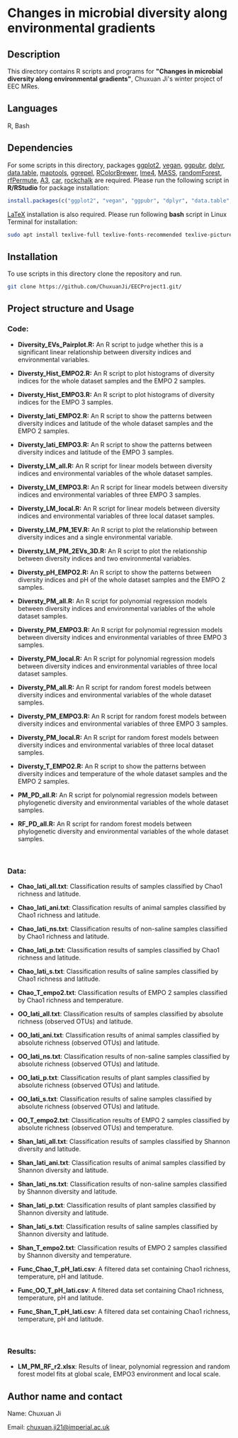 # Changes in microbial diversity along environmental gradients

## Description

This directory contains R scripts and programs for **"Changes in microbial diversity along environmental gradients"**, Chuxuan Ji's winter project of EEC MRes.

## Languages

R, Bash

## Dependencies

For some scripts in this directory, packages [ggplot2](https://cran.r-project.org/web/packages/ggplot2/index.html), [vegan](https://cran.r-project.org/web/packages/vegan/index.html), [ggpubr](https://cran.r-project.org/web/packages/ggpubr/index.html), [dplyr](https://cran.r-project.org/web/packages/dplyr/index.html), [data.table](https://cran.r-project.org/web/packages/data.table/index.html), [maptools](https://cran.r-project.org/web/packages/maptools/index.html), [ggrepel](https://cran.r-project.org/web/packages/ggrepel/index.html), [RColorBrewer](https://cran.r-project.org/web/packages/RColorBrewer/index.html), [lme4](https://cran.r-project.org/web/packages/lme4/index.html), [MASS](https://cran.r-project.org/web/packages/MASS/index.html), [randomForest](https://cran.r-project.org/web/packages/randomForest/index.html), [rfPermute](https://cran.r-project.org/web/packages/rfPermute/index.html), [A3](https://cran.r-project.org/web/packages/A3/index.html), [car](https://cran.r-project.org/web/packages/car/index.html), [rockchalk](https://cran.r-project.org/web/packages/rockchalk/index.html) are required. 
Please run the following script in **R/RStudio** for package installation: 
```R
install.packages(c("ggplot2", "vegan", "ggpubr", "dplyr", "data.table", "maptools", "ggrepel", "RColorBrewer", "lme4", "MASS", "randomForest", "rfPermute", "A3", "car", "rockchalk"))
```


[LaTeX](https://www.latex-project.org/) installation is also required. Please run following **bash** script in Linux Terminal for installation:
```bash
sudo apt install texlive-full texlive-fonts-recommended texlive-pictures texlive-latex-extra imagemagick
```
## Installation

To use scripts in this directory clone the repository and run.

```bash
git clone https://github.com/ChuxuanJi/EECProject1.git/
```

## Project structure and Usage 

### Code:

- **Diversity_EVs_Pairplot.R:** An R script to judge whether this is a significant linear relationship between diversity indices and environmental variables.

- **Diversty_Hist_EMPO2.R:** An R script to plot histograms of diversity indices for the whole dataset samples and the EMPO 2 samples.

- **Diversty_Hist_EMPO3.R:** An R script to plot histograms of diversity indices for the EMPO 3 samples.

- **Diversty_lati_EMPO2.R:** An R script to show the patterns between diversity indices and latitude of the whole dataset samples and the EMPO 2 samples.

- **Diversty_lati_EMPO3.R:** An R script to show the patterns between diversity indices and latitude of the EMPO 3 samples.

- **Diversty_LM_all.R:** An R script for linear models between diversity indices and environmental variables of the whole dataset samples.

- **Diversty_LM_EMPO3.R:** An R script for linear models between diversity indices and environmental variables of three EMPO 3 samples.

- **Diversty_LM_local.R:** An R script for linear models between diversity indices and environmental variables of three local dataset samples.

- **Diversty_LM_PM_1EV.R:** An R script to plot the relationship between diversity indices and a single environmental variable.

- **Diversty_LM_PM_2EVs_3D.R:** An R script to plot the relationship between diversity indices and two environmental variables.

- **Diversty_pH_EMPO2.R:** An R script to show the patterns between diversity indices and pH of the whole dataset samples and the EMPO 2 samples.

- **Diversty_PM_all.R:** An R script for polynomial regression models between diversity indices and environmental variables of the whole dataset samples.

- **Diversty_PM_EMPO3.R:** An R script for polynomial regression models between diversity indices and environmental variables of three EMPO 3 samples.

- **Diversty_PM_local.R:** An R script for polynomial regression models between diversity indices and environmental variables of three local dataset samples.

- **Diversty_PM_all.R:** An R script for random forest models between diversity indices and environmental variables of the whole dataset samples.

- **Diversty_PM_EMPO3.R:** An R script for random forest models between diversity indices and environmental variables of three EMPO 3 samples.

- **Diversty_PM_local.R:** An R script for random forest models between diversity indices and environmental variables of three local dataset samples.

- **Diversty_T_EMPO2.R:** An R script to show the patterns between diversity indices and temperature of the whole dataset samples and the EMPO 2 samples.

- **PM_PD_all.R:** An R script for polynomial regression models between phylogenetic diversity and environmental variables of the whole dataset samples.

- **RF_PD_all.R:** An R script for random forest models between phylogenetic diversity and environmental variables of the whole dataset samples.


<br/>

### Data: 
- **Chao_lati_all.txt**: Classification results of samples classified by Chao1 richness and latitude. 

- **Chao_lati_ani.txt**: Classification results of animal samples classified by Chao1 richness and latitude. 

- **Chao_lati_ns.txt**: Classification results of non-saline samples classified by Chao1 richness and latitude. 

- **Chao_lati_p.txt**: Classification results of samples classified by Chao1 richness and latitude. 

- **Chao_lati_s.txt**: Classification results of saline samples classified by Chao1 richness and latitude. 

- **Chao_T_empo2.txt**: Classification results of EMPO 2 samples classified by Chao1 richness and temperature. 

- **OO_lati_all.txt**: Classification results of samples classified by absolute richness (observed OTUs) and latitude. 

- **OO_lati_ani.txt**: Classification results of animal samples classified by absolute richness (observed OTUs) and latitude. 

- **OO_lati_ns.txt**: Classification results of non-saline samples classified by absolute richness (observed OTUs) and latitude. 

- **OO_lati_p.txt**: Classification results of plant samples classified by absolute richness (observed OTUs) and latitude. 

- **OO_lati_s.txt**: Classification results of saline samples classified by absolute richness (observed OTUs) and latitude. 

- **OO_T_empo2.txt**: Classification results of EMPO 2 samples classified by absolute richness (observed OTUs) and temperature. 

- **Shan_lati_all.txt**: Classification results of samples classified by Shannon diversity and latitude. 

- **Shan_lati_ani.txt**: Classification results of animal samples classified by Shannon diversity and latitude. 

- **Shan_lati_ns.txt**: Classification results of non-saline samples classified by Shannon diversity and latitude. 

- **Shan_lati_p.txt**: Classification results of plant samples classified by Shannon diversity and latitude. 

- **Shan_lati_s.txt**: Classification results of saline samples classified by Shannon diversity and latitude. 

- **Shan_T_empo2.txt**: Classification results of EMPO 2 samples classified by Shannon diversity and temperature. 

- **Func_Chao_T_pH_lati.csv**: A filtered data set containing Chao1 richness, temperature, pH and latitude. 

- **Func_OO_T_pH_lati.csv**: A filtered data set containing Chao1 richness, temperature, pH and latitude. 

- **Func_Shan_T_pH_lati.csv**: A filtered data set containing Chao1 richness, temperature, pH and latitude. 


<br/>


### Results: 
- **LM_PM_RF_r2.xlsx**: Results of linear, polynomial regression and random forest model fits at global scale, EMPO3 environment and local scale. 

## Author name and contact

Name: Chuxuan Ji

Email: chuxuan.ji21@imperial.ac.uk